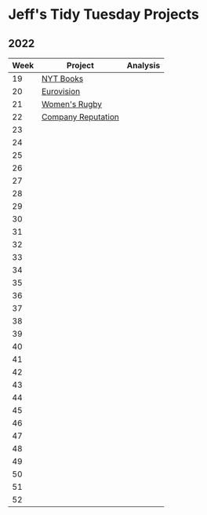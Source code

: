 # Jeff's Tidy Tuesday Projects

## 2022

| Week | Project                         | Analysis |
| ---- | ------------------------------- | -------- |
| 19   | [NYT Books](2022/W19/readme.md) |          |
| 20   | [Eurovision](2022/W20/readme.md) |
| 21   | [Women's Rugby](2022/W21/readme.md) |
| 22   | [Company Reputation](2022/W22/readme.md) |
| 23   | [](2022/W23/readme.md)          |
| 24   | [](2022/W24/readme.md)          |
| 25   | [](2022/W25/readme.md)          |
| 26   | [](2022/W26/readme.md)          |
| 27   | [](2022/W27/readme.md)          |
| 28   | [](2022/W28/readme.md)          |
| 29   | [](2022/W29/readme.md)          |
| 30   | [](2022/W30/readme.md)          |
| 31   | [](2022/W31/readme.md)          |
| 32   | [](2022/W32/readme.md)          |
| 33   | [](2022/W33/readme.md)          |
| 34   | [](2022/W34/readme.md)          |
| 35   | [](2022/W35/readme.md)          |
| 36   | [](2022/W36/readme.md)          |
| 37   | [](2022/W37/readme.md)          |
| 38   | [](2022/W38/readme.md)          |
| 39   | [](2022/W39/readme.md)          |
| 40   | [](2022/W40/readme.md)          |
| 41   | [](2022/W41/readme.md)          |
| 42   | [](2022/W42/readme.md)          |
| 43   | [](2022/W43/readme.md)          |
| 44   | [](2022/W44/readme.md)          |
| 45   | [](2022/W45/readme.md)          |
| 46   | [](2022/W46/readme.md)          |
| 47   | [](2022/W47/readme.md)          |
| 48   | [](2022/W48/readme.md)          |
| 49   | [](2022/W49/readme.md)          |
| 50   | [](2022/W50/readme.md)          |
| 51   | [](2022/W51/readme.md)          |
| 52   | [](2022/W52/readme.md)          |
